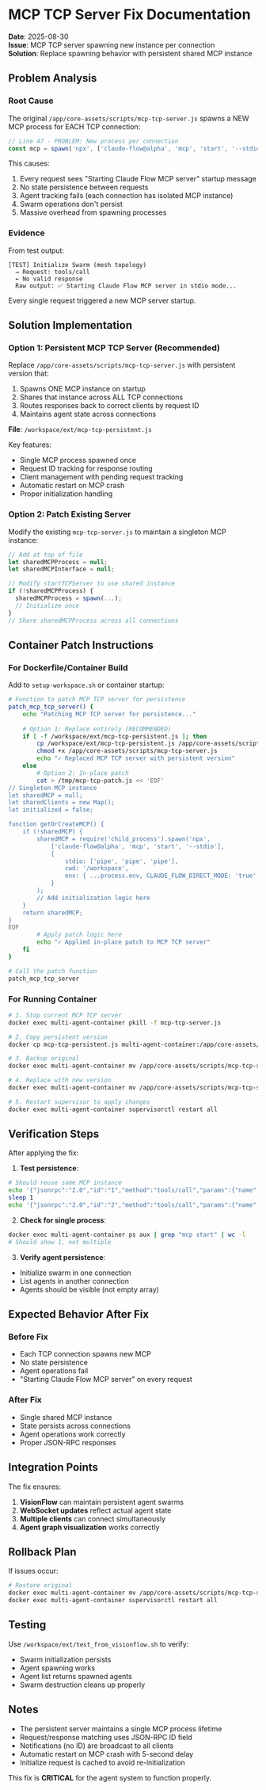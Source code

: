 # MCP TCP Server Fix Documentation

**Date**: 2025-08-30  
**Issue**: MCP TCP server spawning new instance per connection  
**Solution**: Replace spawning behavior with persistent shared MCP instance

## Problem Analysis

### Root Cause
The original `/app/core-assets/scripts/mcp-tcp-server.js` spawns a NEW MCP process for EACH TCP connection:

```javascript
// Line 47 - PROBLEM: New process per connection
const mcp = spawn('npx', ['claude-flow@alpha', 'mcp', 'start', '--stdio', '--file', '/workspace/.mcp.json'], {
```

This causes:
1. Every request sees "Starting Claude Flow MCP server" startup message
2. No state persistence between requests
3. Agent tracking fails (each connection has isolated MCP instance)
4. Swarm operations don't persist
5. Massive overhead from spawning processes

### Evidence
From test output:
```
[TEST] Initialize Swarm (mesh topology)
  → Request: tools/call
  ← No valid response
  Raw output: ✅ Starting Claude Flow MCP server in stdio mode...
```

Every single request triggered a new MCP server startup.

## Solution Implementation

### Option 1: Persistent MCP TCP Server (Recommended)

Replace `/app/core-assets/scripts/mcp-tcp-server.js` with persistent version that:
1. Spawns ONE MCP instance on startup
2. Shares that instance across ALL TCP connections
3. Routes responses back to correct clients by request ID
4. Maintains agent state across connections

**File**: `/workspace/ext/mcp-tcp-persistent.js`

Key features:
- Single MCP process spawned once
- Request ID tracking for response routing
- Client management with pending request tracking
- Automatic restart on MCP crash
- Proper initialization handling

### Option 2: Patch Existing Server

Modify the existing `mcp-tcp-server.js` to maintain a singleton MCP instance:

```javascript
// Add at top of file
let sharedMCPProcess = null;
let sharedMCPInterface = null;

// Modify startTCPServer to use shared instance
if (!sharedMCPProcess) {
  sharedMCPProcess = spawn(...);
  // Initialize once
}
// Share sharedMCPProcess across all connections
```

## Container Patch Instructions

### For Dockerfile/Container Build

Add to `setup-workspace.sh` or container startup:

```bash
# Function to patch MCP TCP server for persistence
patch_mcp_tcp_server() {
    echo "Patching MCP TCP server for persistence..."
    
    # Option 1: Replace entirely (RECOMMENDED)
    if [ -f /workspace/ext/mcp-tcp-persistent.js ]; then
        cp /workspace/ext/mcp-tcp-persistent.js /app/core-assets/scripts/mcp-tcp-server.js
        chmod +x /app/core-assets/scripts/mcp-tcp-server.js
        echo "✓ Replaced MCP TCP server with persistent version"
    else
        # Option 2: In-place patch
        cat > /tmp/mcp-tcp-patch.js << 'EOF'
// Singleton MCP instance
let sharedMCP = null;
let sharedClients = new Map();
let initialized = false;

function getOrCreateMCP() {
    if (!sharedMCP) {
        sharedMCP = require('child_process').spawn('npx', 
            ['claude-flow@alpha', 'mcp', 'start', '--stdio'],
            {
                stdio: ['pipe', 'pipe', 'pipe'],
                cwd: '/workspace',
                env: { ...process.env, CLAUDE_FLOW_DIRECT_MODE: 'true' }
            }
        );
        // Add initialization logic here
    }
    return sharedMCP;
}
EOF
        # Apply patch logic here
        echo "✓ Applied in-place patch to MCP TCP server"
    fi
}

# Call the patch function
patch_mcp_tcp_server
```

### For Running Container

```bash
# 1. Stop current MCP TCP server
docker exec multi-agent-container pkill -f mcp-tcp-server.js

# 2. Copy persistent version
docker cp mcp-tcp-persistent.js multi-agent-container:/app/core-assets/scripts/mcp-tcp-server-new.js

# 3. Backup original
docker exec multi-agent-container mv /app/core-assets/scripts/mcp-tcp-server.js /app/core-assets/scripts/mcp-tcp-server.js.bak

# 4. Replace with new version
docker exec multi-agent-container mv /app/core-assets/scripts/mcp-tcp-server-new.js /app/core-assets/scripts/mcp-tcp-server.js

# 5. Restart supervisor to apply changes
docker exec multi-agent-container supervisorctl restart all
```

## Verification Steps

After applying the fix:

1. **Test persistence**:
```bash
# Should reuse same MCP instance
echo '{"jsonrpc":"2.0","id":"1","method":"tools/call","params":{"name":"swarm_init","arguments":{"topology":"mesh"}}}' | nc multi-agent-container 9500
sleep 1
echo '{"jsonrpc":"2.0","id":"2","method":"tools/call","params":{"name":"agent_list","arguments":{"filter":"all"}}}' | nc multi-agent-container 9500
```

2. **Check for single process**:
```bash
docker exec multi-agent-container ps aux | grep "mcp start" | wc -l
# Should show 1, not multiple
```

3. **Verify agent persistence**:
- Initialize swarm in one connection
- List agents in another connection
- Agents should be visible (not empty array)

## Expected Behavior After Fix

### Before Fix
- Each TCP connection spawns new MCP
- No state persistence
- Agent operations fail
- "Starting Claude Flow MCP server" on every request

### After Fix
- Single shared MCP instance
- State persists across connections
- Agent operations work correctly
- Proper JSON-RPC responses

## Integration Points

The fix ensures:

1. **VisionFlow** can maintain persistent agent swarms
2. **WebSocket updates** reflect actual agent state
3. **Multiple clients** can connect simultaneously
4. **Agent graph visualization** works correctly

## Rollback Plan

If issues occur:
```bash
# Restore original
docker exec multi-agent-container mv /app/core-assets/scripts/mcp-tcp-server.js.bak /app/core-assets/scripts/mcp-tcp-server.js
docker exec multi-agent-container supervisorctl restart all
```

## Testing

Use `/workspace/ext/test_from_visionflow.sh` to verify:
- Swarm initialization persists
- Agent spawning works
- Agent list returns spawned agents
- Swarm destruction cleans up properly

## Notes

- The persistent server maintains a single MCP process lifetime
- Request/response matching uses JSON-RPC ID field
- Notifications (no ID) are broadcast to all clients
- Automatic restart on MCP crash with 5-second delay
- Initialize request is cached to avoid re-initialization

This fix is **CRITICAL** for the agent system to function properly.